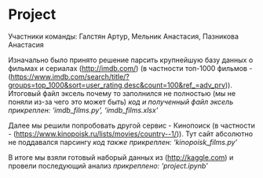# Project
Участники команды: Галстян Артур, Мельник Анастасия, Пазникова Анастасия

Изначально было принято решение парсить крупнейшую базу данных о фильмах и сериалах (http://imdb.com/) (в частности топ-1000 фильмов - (https://www.imdb.com/search/title/?groups=top_1000&sort=user_rating,desc&count=100&ref_=adv_prv)). Итоговый файл эксель почему то заполнился не полностью (мы не поняли из-за чего это может быть) 
*код и полученный файл эксель прикреплен: ‘imdb_films.py’, ‘imdb_films.xlsx’*

Далее мы решили попробовать другой сервис - Кинопоиск (в частности - (https://www.kinopoisk.ru/lists/movies/country--1/)). Тут сайт абсолютно не поддавался парсингу
*код также прикреплен: ‘kinopoisk_films.py’*

В итоге мы взяли готовый наборый данных из (http://kaggle.com) и провели последующий анализ
*прикреплено: ‘project.ipynb’*
